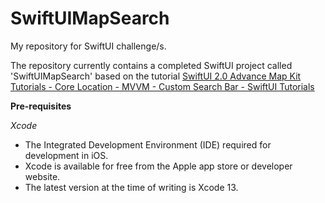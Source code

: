 # SwiftUIMapSearch

My repository for SwiftUI challenge/s.

The repository currently contains a completed SwiftUI project called 'SwiftUIMapSearch' based on the tutorial [SwiftUI 2.0 Advance Map Kit Tutorials - Core Location - MVVM - Custom Search Bar - SwiftUI Tutorials](https://www.youtube.com/watch?v=7HYIe5uHo78)

**Pre-requisites**

*Xcode*

- The Integrated Development Environment (IDE) required for development in iOS.
- Xcode is available for free from the Apple app store or developer website.
- The latest version at the time of writing is Xcode 13.
